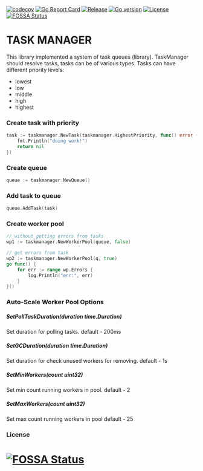 
[![codecov](https://codecov.io/gh/Delgus/taskmanager/branch/master/graph/badge.svg)](https://codecov.io/gh/Delgus/taskmanager)
[![Go Report Card](https://goreportcard.com/badge/github.com/delgus/taskmanager)](https://goreportcard.com/report/github.com/delgus/taskmanager)
[![Release](https://img.shields.io/github/v/release/delgus/taskmanager)](https://img.shields.io/github/v/release/delgus/taskmanager)
[![Go version](https://img.shields.io/github/go-mod/go-version/delgus/taskmanager)](https://img.shields.io/github/go-mod/go-version/delgus/taskmanager)
[![License](http://img.shields.io/badge/license-mit-blue.svg?style=flat-square)](https://raw.githubusercontent.com/delgus/taskmanager/master/LICENSE)
[![FOSSA Status](https://app.fossa.io/api/projects/git%2Bgithub.com%2FDelgus%2Ftaskmanager.svg?type=shield)](https://app.fossa.io/projects/git%2Bgithub.com%2FDelgus%2Ftaskmanager?ref=badge_shield)


# TASK MANAGER

This library implemented a system of task queues (library).
TaskManager should resolve tasks, tasks can be of various types.
Tasks can have different priority levels:

 - lowest
 - low
 - middle
 - high
 - highest
 
### Create task with priority

```go
task := taskmanager.NewTask(taskmanager.HighestPriority, func() error {
	fmt.Println("doing work!")
	return nil
})
```

### Create queue
```go
queue := taskmanager.NewQueue()
```

### Add task to queue
```go
queue.AddTask(task)
```

### Create worker pool
```go
// without getting errors from tasks
wp1 := taskmanager.NewWorkerPool(queue, false)

// get errors from task
wp2 := taskmanager.NewWorkerPool(q, true)
go func() {
	for err := range wp.Errors {
		log.Println("err:", err)
	}
}()
```

### Auto-Scale Worker Pool Options

##### SetPollTaskDuration(duration time.Duration)

Set duration for polling tasks. 
default - 200ms

##### SetGCDuration(duration time.Duration) 

Set duration for check unused workers for removing.
default - 1s

##### SetMinWorkers(count uint32)

Set min count running workers in pool.
default - 2

##### SetMaxWorkers(count uint32) 

Set max count running workers in pool
default - 25

### License  

[![FOSSA Status](https://app.fossa.io/api/projects/git%2Bgithub.com%2FDelgus%2Ftaskmanager.svg?type=large)](https://app.fossa.io/projects/git%2Bgithub.com%2FDelgus%2Ftaskmanager?ref=badge_large)
=======
